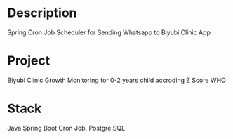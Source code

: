 # Description
Spring Cron Job Scheduler for Sending Whatsapp to Biyubi Clinic App

# Project 
Biyubi Clinic Growth Monitoring for 0-2 years child accroding Z Score WHO

# Stack
Java Spring Boot Cron Job, Postgre SQL


